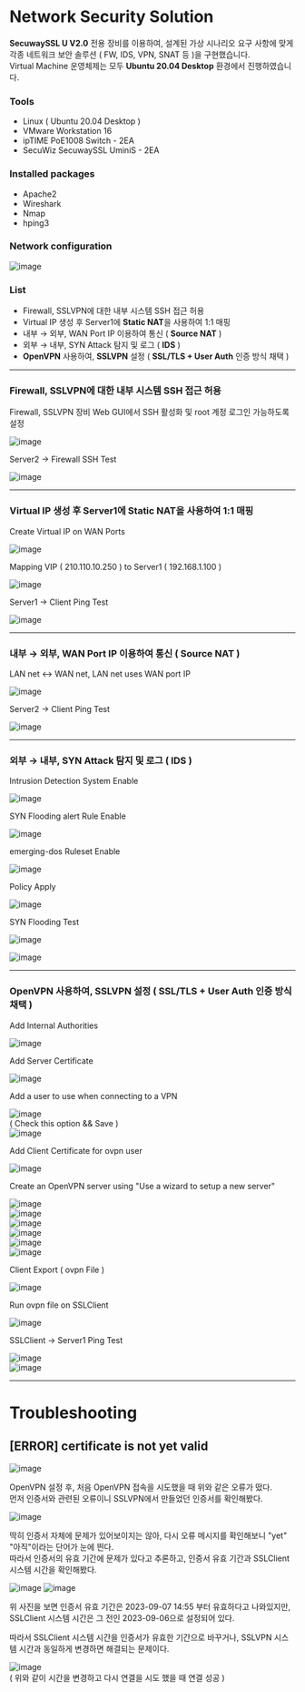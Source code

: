 # Network Security Solution
 
**SecuwaySSL U V2.0** 전용 장비를 이용하여, 설계된 가상 시나리오 요구 사항에 맞게  
각종 네트워크 보안 솔루션 ( FW, IDS, VPN, SNAT 등 )을 구현했습니다.  
Virtual Machine 운영체제는 모두 **Ubuntu 20.04 Desktop** 환경에서 진행하였습니다.
 
### Tools 
- Linux ( Ubuntu 20.04 Desktop )
- VMware Workstation 16
- ipTIME PoE1008 Switch - 2EA 
- SecuWiz SecuwaySSL UminiS - 2EA
### Installed packages 
- Apache2
- Wireshark
- Nmap
- hping3

### Network configuration
![image](https://user-images.githubusercontent.com/80202054/266510740-5426aec1-c4fe-4f57-94e3-8f270e81904a.png)

### List
- Firewall, SSLVPN에 대한 내부 시스템 SSH 접근 허용
- Virtual IP 생성 후 Server1에 **Static NAT**을 사용하여 1:1 매핑
- 내부 → 외부, WAN Port IP 이용하여 통신 ( **Source NAT** )
- 외부 → 내부, SYN Attack 탐지 및 로그 ( **IDS** )
- **OpenVPN** 사용하여, **SSLVPN** 설정 ( **SSL/TLS + User Auth** 인증 방식 채택 )


---
### Firewall, SSLVPN에 대한 내부 시스템 SSH 접근 허용
Firewall, SSLVPN 장비 Web GUI에서 SSH 활성화 및 root 계정 로그인 가능하도록 설정  

![image](https://github.com/rkadl9999/Network_Security_Solution/assets/80202054/5a82a3a0-3654-4618-a2a3-15e48a3f8148)  

Server2 -> Firewall SSH Test  

![image](https://github.com/rkadl9999/Network_Security_Solution/assets/80202054/6b405b2b-ee7b-4e41-b908-8b7736697a94)  

---
### Virtual IP 생성 후 Server1에 Static NAT을 사용하여 1:1 매핑
Create Virtual IP on WAN Ports  

![image](https://github.com/rkadl9999/Network_Security_Solution/assets/80202054/198318d3-d4dc-4bea-b728-9bbf9e4c9b96)  

Mapping VIP ( 210.110.10.250 ) to Server1 ( 192.168.1.100 )

![image](https://github.com/rkadl9999/Network_Security_Solution/assets/80202054/b0e68c12-f95b-4196-8ca3-3abe0e43c789)  

Server1 -> Client Ping Test  

![image](https://github.com/rkadl9999/Network_Security_Solution/assets/80202054/9d07436a-ab89-44fb-ae8a-4f7a12a6f1e7)  

---
### 내부 → 외부, WAN Port IP 이용하여 통신 ( Source NAT )
LAN net <-> WAN net, LAN net uses WAN port IP  

![image](https://github.com/rkadl9999/Network_Security_Solution/assets/80202054/8547e8df-ca84-44b5-90c2-f56386166da5)  

Server2 -> Client Ping Test  

![image](https://github.com/rkadl9999/Network_Security_Solution/assets/80202054/2bf623d3-01d8-43bf-8665-fab1da16bb8b)  

---
### 외부 → 내부, SYN Attack 탐지 및 로그 ( IDS )
Intrusion Detection System Enable  

![image](https://github.com/rkadl9999/Network_Security_Solution/assets/80202054/5a321ba3-9c02-4fcb-b41a-10f1b5c1cfdf)  

SYN Flooding alert Rule Enable  

![image](https://github.com/rkadl9999/Network_Security_Solution/assets/80202054/6d51192a-eb20-409a-bf19-ae4330a36fc9)  

emerging-dos Ruleset Enable  

![image](https://github.com/rkadl9999/Network_Security_Solution/assets/80202054/3cae161b-7721-41ed-bfad-a670afd398b7)  

Policy Apply  

![image](https://github.com/rkadl9999/Network_Security_Solution/assets/80202054/ef827213-dfea-4d07-9b86-8d2281bc9fd7)  

SYN Flooding Test  

![image](https://github.com/rkadl9999/Network_Security_Solution/assets/80202054/3179ae6d-5635-4429-ae44-ecf3f1fb89aa)  

![image](https://github.com/rkadl9999/Network_Security_Solution/assets/80202054/c3fd3342-e18e-412c-a3c1-07d32f35d2d8)  

---
### OpenVPN 사용하여, SSLVPN 설정 ( SSL/TLS + User Auth 인증 방식 채택 )
Add Internal Authorities  

![image](https://github.com/rkadl9999/Network_Security_Solution/assets/80202054/212196d4-4fb7-4199-87ca-a043add59ffe)  

Add Server Certificate  

![image](https://github.com/rkadl9999/Network_Security_Solution/assets/80202054/bb8fc2a3-1863-4beb-b9cc-b23afca459b4)  

Add a user to use when connecting to a VPN  

![image](https://github.com/rkadl9999/Network_Security_Solution/assets/80202054/990b1bc2-e481-4071-8622-3ed73ed2578d)  
( Check this option && Save )  
![image](https://github.com/rkadl9999/Network_Security_Solution/assets/80202054/8df75e44-39da-4a96-8d56-9d2fbccbbca8)  

Add Client Certificate for ovpn user  

![image](https://github.com/rkadl9999/Network_Security_Solution/assets/80202054/7eb4e0c7-5279-4965-bc07-85c5c036b5f1)  

Create an OpenVPN server using "Use a wizard to setup a new server"  

![image](https://github.com/rkadl9999/Network_Security_Solution/assets/80202054/09194336-4246-480f-8c77-2e7ecbcf2036)  
![image](https://github.com/rkadl9999/Network_Security_Solution/assets/80202054/f21b38d2-fe7a-4194-92e4-0be8f8745818)  
![image](https://github.com/rkadl9999/Network_Security_Solution/assets/80202054/d1323b27-cf73-42b8-9fa8-ee4932c764e2)  
![image](https://github.com/rkadl9999/Network_Security_Solution/assets/80202054/cf63b631-d5d3-4f1f-8617-7741a58c9a3e)  
![image](https://github.com/rkadl9999/Network_Security_Solution/assets/80202054/d0d1e7fd-e84c-49c9-8e22-83a0f14ef41d)  
![image](https://github.com/rkadl9999/Network_Security_Solution/assets/80202054/3cf6ff6e-ab9a-411f-a736-dfa8e947e99d)  

Client Export ( ovpn File )  

![image](https://github.com/rkadl9999/Network_Security_Solution/assets/80202054/627d6066-9e75-41f9-875e-b5ee56ff7efc)  

Run ovpn file on SSLClient  

![image](https://github.com/rkadl9999/Network_Security_Solution/assets/80202054/0fa38d9b-6f35-4446-85f7-8619db629b2f)  

SSLClient -> Server1 Ping Test  

![image](https://github.com/rkadl9999/Network_Security_Solution/assets/80202054/ddd79c91-8720-4e2f-91c2-f784451331df)  
![image](https://github.com/rkadl9999/Network_Security_Solution/assets/80202054/d2843aa4-490d-4ce5-bebc-d683719ff185)  

---
# Troubleshooting
## [ERROR] certificate is not yet valid
![image](https://github.com/rkadl9999/Network_Security_Solution/assets/80202054/c032cde7-9ca1-4d23-8a4b-5ae3f9ef82b1)  

OpenVPN 설정 후, 처음 OpenVPN 접속을 시도했을 때 위와 같은 오류가 떴다.  
먼저 인증서와 관련된 오류이니 SSLVPN에서 만들었던 인증서를 확인해봤다.  

![image](https://github.com/rkadl9999/Network_Security_Solution/assets/80202054/b98c3369-d0a3-4773-b57e-2d43a9e1e23a)  

딱히 인증서 자체에 문제가 있어보이지는 않아, 다시 오류 메시지를 확인해보니 "yet" "아직"이라는 단어가 눈에 띈다.  
따라서 인증서의 유효 기간에 문제가 있다고 추론하고, 인증서 유효 기간과 SSLClient 시스템 시간을 확인해봤다.  

![image](https://github.com/rkadl9999/Network_Security_Solution/assets/80202054/0c820598-235c-4f55-b88c-b95670c8e52e)
![image](https://github.com/rkadl9999/Network_Security_Solution/assets/80202054/b553f3fc-dfeb-4ad7-a6d0-2509350bf4ed)  

위 사진을 보면 인증서 유효 기간은 2023-09-07 14:55 부터 유효하다고 나와있지만,  
SSLClient 시스템 시간은 그 전인 2023-09-06으로 설정되어 있다.  

따라서 SSLClient 시스템 시간을 인증서가 유효한 기간으로 바꾸거나, SSLVPN 시스템 시간과 동일하게 변경하면 해결되는 문제이다.  

![image](https://github.com/rkadl9999/Network_Security_Solution/assets/80202054/d4ad91bb-7b81-45fc-a887-23bf2f114408)  
( 위와 같이 시간을 변경하고 다시 연결을 시도 했을 때 연결 성공 )
